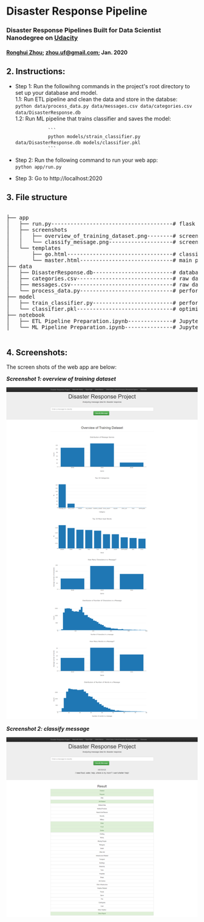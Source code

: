 # Disaster Response Pipeline
### Disaster Response Pipelines Built for Data Scientist Nanodegree on [Udacity](https://www.udacity.com/)

#### [Ronghui Zhou](https://www.linkedin.com/in/ronghuizhou/); zhou.uf@gmail.com; Jan. 2020     

## **2. Instructions:**

- Step 1: Run the followihng commands in the project's root directory to set up your database and model.      
          1.1: Run ETL pipeline and clean the data and store in the databse:     
                  ```
                  python data/process_data.py data/messages.csv data/categories.csv data/DisasterResponse.db                
                  ```                         
          1.2: Run ML pipeline that trains classifier and saves the model:             
  
                  ```
                  python models/strain_classifier.py data/DisasterResponse.db models/classifier.pkl
                  ```         

- Step 2: Run the following command to run your web app:         
        ```
        python app/run.py
        ```

- Step 3: Go to http://localhost:2020



## **3. File structure**
<pre>

├── app
│   ├── run.py--------------------------------------# flask file to run app
│   ├── screenshots
│   │	├── overview_of_training_dataset.png--------# screenshot of web app: overview of training dataset
│   │ 	└── classify_message.png--------------------# screenshot of web app: classify message
│   └── templates
│       ├── go.html---------------------------------# classification result page of web app
│       └── master.html-----------------------------# main page of web app
├── data
│   ├── DisasterResponse.db-------------------------# database to save cleaned data
│   ├── categories.csv------------------------------# raw data to process: categories
│   ├── messages.csv--------------------------------# raw data to process: messages
│   └── process_data.py-----------------------------# perform ETL pipline
├── model
│   ├── train_classifier.py-------------------------# perform classification pipeline
│   └── classifier.pkl------------------------------# optimized ML model saved
├── notebook
│   ├── ETL Pipeline Preparation.ipynb--------------# Jupyter notebook for ETL 
│   └── ML Pipeline Preparation.ipynb---------------# Jupyter notebook for ML

</pre>

## **4. Screenshots:**

The screen shots of the web app are below:

**_Screenshot 1: overview of training dataset_**

![Overview of training dataset](/app/screenshots/overview_of_training_dataset.png)

**_Screenshot 2: classify message_**

![Classify message](/app/screenshots/classify_message.png)



